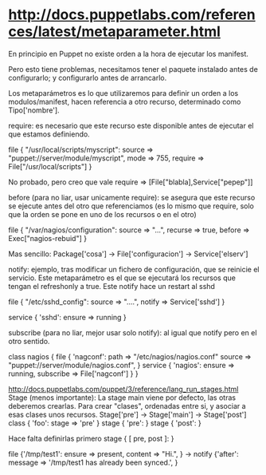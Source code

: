 # http://docs.puppetlabs.com/references/latest/metaparameter.html

En principio en Puppet no existe orden a la hora de ejecutar los manifest.

Pero esto tiene problemas, necesitamos tener el paquete instalado antes de configurarlo; y configurarlo antes de arrancarlo.

Los metaparámetros es lo que utilizaremos para definir un orden a los modulos/manifest, hacen referencia a otro recurso, determinado como Tipo['nombre'].

require: es necesario que este recurso este disponible antes de ejecutar el que estamos definiendo.

file { "/usr/local/scripts/myscript":
  source  => "puppet://server/module/myscript",
  mode    => 755,
  require => File["/usr/local/scripts"]
}

No probado, pero creo que vale
require => [File["blabla],Service["pepep"]]


before (para no liar, usar unicamente require): se asegura que este recurso se ejecute antes del otro que referenciamos (es lo mismo que require, solo que la orden se pone en uno de los recursos o en el otro)

file { "/var/nagios/configuration":
  source  => "...",
  recurse => true,
  before  => Exec["nagios-rebuid"]
}

Mas sencillo:
Package['cosa'] -> File['configuracion'] -> Service['elserv']


notify: ejemplo, tras modificar un fichero de configuración, que se reinicie el servicio. Este metaparámetro es el que se ejecutará los recursos que tengan el refreshonly a true.
Este notify hace un restart al sshd

file { "/etc/sshd_config":
  source => "....",
  notify => Service['sshd']
}

service { 'sshd':
  ensure => running
}

subscribe (para no liar, mejor usar solo notify): al igual que notify pero en el otro sentido.

class nagios {
  file { 'nagconf':
    path   => "/etc/nagios/nagios.conf"
    source => "puppet://server/module/nagios.conf",
  }
  service { 'nagios':
    ensure    => running,
    subscribe => File['nagconf']
  }
}


http://docs.puppetlabs.com/puppet/3/reference/lang_run_stages.html
Stage (menos importante):
La stage main viene por defecto, las otras deberemos crearlas.
Para crear "clases", ordenadas entre si, y asociar a esas clases unos recursos.
Stage['pre'] -> Stage['main'] -> Stage['post']
class { 'foo': stage => 'pre' }
stage { 'pre': }
stage { 'post': }

Hace falta definirlas primero
stage { [ pre, post ]: }


file {'/tmp/test1':
  ensure  => present,
  content => "Hi.",
}
->
notify {'after':
  message => '/tmp/test1 has already been synced.',
}
